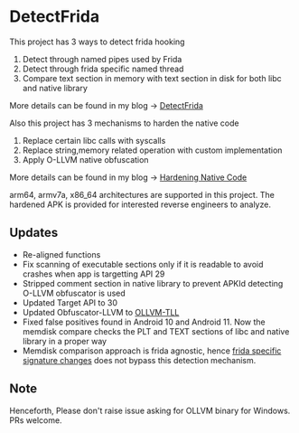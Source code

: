 # DetectFrida
This project has 3 ways to detect frida hooking
  1. Detect through named pipes used by Frida
  2. Detect through frida specific named thread
  3. Compare text section in memory with text section in disk for both libc and native library

More details can be found in my blog -> [DetectFrida](https://darvincitech.wordpress.com/2019/12/23/detect-frida-for-android)

Also this project has 3 mechanisms to harden the native code
  1. Replace certain libc calls with syscalls
  2. Replace string,memory related operation with custom implementation
  3. Apply O-LLVM native obfuscation

More details can be found in my blog -> [Hardening Native Code](https://darvincitech.wordpress.com/2020/01/07/security-hardening-of-android-native-code)

arm64, armv7a, x86_64 architectures are supported in this project. The hardened APK is provided for interested reverse engineers to analyze.

## Updates
- Re-aligned functions
- Fix scanning of executable sections only if it is readable to avoid crashes when app is targetting API 29
- Stripped comment section in native library to prevent APKId detecting O-LLVM obfuscator is used
- Updated Target API to 30
- Updated Obfuscator-LLVM to [OLLVM-TLL](https://github.com/yazhiwang/ollvm-tll)
- Fixed false positives found in Android 10 and Android 11. Now the memdisk compare checks the PLT and TEXT sections of libc and native library in a proper way
- Memdisk comparison approach is frida agnostic, hence [frida specific signature changes](https://github.com/feicong/strong-frida) does not bypass this detection mechanism.

## Note
Henceforth, Please don't raise issue asking for OLLVM binary for Windows.  PRs welcome. 
